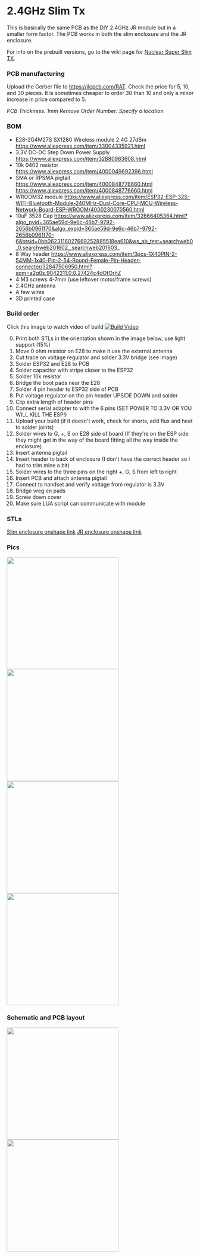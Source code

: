 # 2.4GHz Slim Tx

This is basically the same PCB as the DIY 2.4GHz JR module but in a smaller form factor. The PCB works in both the slim enclosure and the JR enclosure.

For info on the prebuilt versions, go to the wiki page for [Nuclear Super Slim TX](https://github.com/ExpressLRS/ExpressLRS/wiki/Nuclear-Super-Slim-TX).

### PCB manufacturing

Upload the Gerber file to https://jlcpcb.com/RAT.  Check the price for 5, 10, and 30 pieces.  It is sometimes cheaper to order 30 than 10 and only a minor increase in price compared to 5.

*PCB Thickness: 1mm*
*Remove Order Number: Specify a location*

### BOM

- E28-2G4M27S SX1280 Wireless module 2.4G 27dBm https://www.aliexpress.com/item/33004335921.html
- 3.3V DC-DC Step Down Power Supply https://www.aliexpress.com/item/32880983608.html
- 10k 0402 resistor https://www.aliexpress.com/item/4000049692396.html
- SMA or RPSMA pigtail https://www.aliexpress.com/item/4000848776660.html https://www.aliexpress.com/item/4000848776660.html
- WROOM32 module https://www.aliexpress.com/item/ESP32-ESP-32S-WIFI-Bluetooth-Module-240MHz-Dual-Core-CPU-MCU-Wireless-Network-Board-ESP-WROOM/4000230070560.html
- 10uF 3528 Cap https://www.aliexpress.com/item/32666405364.html?algo_pvid=365ae59d-9e6c-46b7-9792-2656b0961f70&algo_expid=365ae59d-9e6c-46b7-9792-2656b0961f70-6&btsid=0bb0623116027669252885518ea610&ws_ab_test=searchweb0_0,searchweb201602_,searchweb201603_
- 8 Way header https://www.aliexpress.com/item/3pcs-1X40PIN-2-54MM-1x40-Pin-2-54-Round-Female-Pin-Header-connector/32847506950.html?spm=a2g0s.9042311.0.0.27424c4dOfOrhZ
- 4 M3 screws 4-7mm (use leftover motor/frame screws)
- 2.4GHz antenna
- A few wires
- 3D printed case

### Build order

Click this image to watch video of build
[![Build Video](https://github.com/SpencerGraffunder/ExpressLRS/blob/super-slim-pcb/PCB/2400MHz/TX_SX1280_Super_Slim/img/thumbnail.png?raw=true)](https://youtu.be/sNQbWaVPUCc)

0. Print both STLs in the orientation shown in the image below, use light support (15%)
1. Move 0 ohm resistor on E28 to make it use the external antenna
2. Cut trace on voltage regulator and solder 3.3V bridge (see image)
3. Solder ESP32 and E28 to PCB
4. Solder capacitor with stripe closer to the ESP32
5. Solder 10k resistor
6. Bridge the boot pads near the E28
7. Solder 4 pin header to ESP32 side of PCB
8. Put voltage regulator on the pin header UPSIDE DOWN and solder
9. Clip extra length of header pins
10. Connect serial adapter to with the 6 pins (SET POWER TO 3.3V OR YOU WILL KILL THE ESP!)
11. Upload your build (if it doesn't work, check for shorts, add flux and heat to solder joints)
12. Solder wires to G, +, S on E28 side of board (If they're on the ESP side they might get in the way of the board fitting all the way inside the enclosure)
13. Insert antenna pigtail
14. Insert header to back of enclosure (I don't have the correct header so I had to trim mine a bit)
15. Solder wires to the three pins on the right +, G, S from left to right
16. Insert PCB and attach antenna pigtail
17. Connect to handset and verify voltage from regulator is 3.3V
18. Bridge vreg en pads
19. Screw down cover
20. Make sure LUA script can communicate with module

### STLs

[Slim enclosure onshape link](https://cad.onshape.com/documents/2cffc645d8696d047935ac89/w/6acaaaa832f4b23c1c8ac47e/e/49ad20ba4b7d79ea1d683a18)
[JR enclosure onshape link](https://cad.onshape.com/documents/50ada7dd7257b3b4cfa71d02/w/741afccb437d7d488507c71b/e/4760c734ca4584832616ed85)

### Pics

<img src="https://github.com/SpencerGraffunder/ExpressLRS/blob/super-slim-pcb/PCB/2400MHz/TX_SX1280_Super_Slim/img/printlayout.png?raw=true" width="300">
<img src="https://github.com/SpencerGraffunder/ExpressLRS/blob/super-slim-pcb/PCB/2400MHz/TX_SX1280_Super_Slim/img/antennaswitch.png?raw=true" width="300">
<img src="https://github.com/SpencerGraffunder/ExpressLRS/blob/super-slim-pcb/PCB/2400MHz/TX_SX1280_Super_Slim/img/vreg.png?raw=true" width="300">
<img src="https://github.com/SpencerGraffunder/ExpressLRS/blob/super-slim-pcb/PCB/2400MHz/TX_SX1280_Super_Slim/img/final.png?raw=true" width="300">

### Schematic and PCB layout

<img src="https://github.com/SpencerGraffunder/ExpressLRS/blob/super-slim-pcb/PCB/2400MHz/TX_SX1280_Super_Slim/img/brd.png?raw=true" width="300">
<img src="https://github.com/SpencerGraffunder/ExpressLRS/blob/super-slim-pcb/PCB/2400MHz/TX_SX1280_Super_Slim/img/sch.png?raw=true" width="300">
